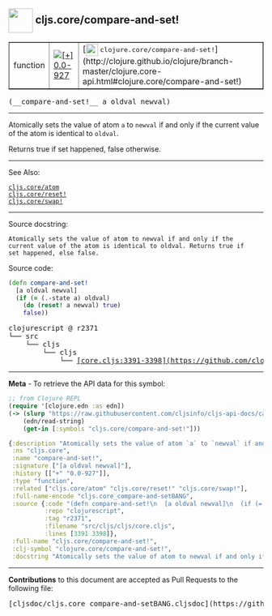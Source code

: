 ## <img width="48px" valign="middle" src="http://i.imgur.com/Hi20huC.png"> cljs.core/compare-and-set!

 <table border="1">
<tr>

<td>function</td>
<td><a href="https://github.com/cljsinfo/cljs-api-docs/tree/0.0-927"><img valign="middle" alt="[+] 0.0-927" src="https://img.shields.io/badge/+-0.0--927-lightgrey.svg"></a> </td>
<td>
[<img height="24px" valign="middle" src="http://i.imgur.com/1GjPKvB.png"> <samp>clojure.core/compare-and-set!</samp>](http://clojure.github.io/clojure/branch-master/clojure.core-api.html#clojure.core/compare-and-set!)
</td>
</tr>
</table>

 <samp>
(__compare-and-set!__ a oldval newval)<br>
</samp>

---

Atomically sets the value of atom `a` to `newval` if and only if the current
value of the atom is identical to `oldval`.

Returns true if set happened, false otherwise.

---


See Also:

[`cljs.core/atom`](cljs.core_atom.md)<br>
[`cljs.core/reset!`](cljs.core_resetBANG.md)<br>
[`cljs.core/swap!`](cljs.core_swapBANG.md)<br>

---

Source docstring:

```
Atomically sets the value of atom to newval if and only if the
current value of the atom is identical to oldval. Returns true if
set happened, else false.
```

Source code:

```clj
(defn compare-and-set!
  [a oldval newval]
  (if (= (.-state a) oldval)
    (do (reset! a newval) true)
    false))
```

 <pre>
clojurescript @ r2371
└── src
    └── cljs
        └── cljs
            └── <ins>[core.cljs:3391-3398](https://github.com/clojure/clojurescript/blob/r2371/src/cljs/cljs/core.cljs#L3391-L3398)</ins>
</pre>


---

__Meta__ - To retrieve the API data for this symbol:

```clj
;; from Clojure REPL
(require '[clojure.edn :as edn])
(-> (slurp "https://raw.githubusercontent.com/cljsinfo/cljs-api-docs/catalog/cljs-api.edn")
    (edn/read-string)
    (get-in [:symbols "cljs.core/compare-and-set!"]))
```

```clj
{:description "Atomically sets the value of atom `a` to `newval` if and only if the current\nvalue of the atom is identical to `oldval`.\n\nReturns true if set happened, false otherwise.",
 :ns "cljs.core",
 :name "compare-and-set!",
 :signature ["[a oldval newval]"],
 :history [["+" "0.0-927"]],
 :type "function",
 :related ["cljs.core/atom" "cljs.core/reset!" "cljs.core/swap!"],
 :full-name-encode "cljs.core_compare-and-setBANG",
 :source {:code "(defn compare-and-set!\n  [a oldval newval]\n  (if (= (.-state a) oldval)\n    (do (reset! a newval) true)\n    false))",
          :repo "clojurescript",
          :tag "r2371",
          :filename "src/cljs/cljs/core.cljs",
          :lines [3391 3398]},
 :full-name "cljs.core/compare-and-set!",
 :clj-symbol "clojure.core/compare-and-set!",
 :docstring "Atomically sets the value of atom to newval if and only if the\ncurrent value of the atom is identical to oldval. Returns true if\nset happened, else false."}

```

---

__Contributions__ to this document are accepted as Pull Requests to the following file:

 <pre>
[cljsdoc/cljs.core_compare-and-setBANG.cljsdoc](https://github.com/cljsinfo/cljs-api-docs/blob/master/cljsdoc/cljs.core_compare-and-setBANG.cljsdoc)
</pre>

